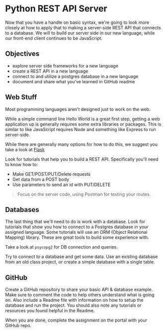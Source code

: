 # Python REST API Server
Now that you have a handle on basic syntax, we're going to look more closely at how to apply that to making a server-side REST API that connects to a database. We will to build our server side in our new language, while our front-end client continues to be JavaScript.

## Objectives

  - explore server side frameworks for a new language
  - create a REST API in a new language
  - connect to and utilize a postgres database in a new language
  - document and share what you've learned in GitHub readme

## Web Stuff

Most programming languages aren't designed just to work on the web. 

While a simple command line Hello World is a great first step, getting a web application up is generally requires some extra libraries or packages. This is similar to like JavaScript requires Node and something like Express to run server-side. 

While there are generally many options for how to do this, we suggest you take a look at [Flask](http://flask.pocoo.org/)

Look for tutorials that help you to build a REST API. Specifically you'll need to know how to:

 - Make GET/POST/PUT/Delete requests
 - Get data from a POST body
 - Use parameters to send an id with PUT/DELETE
 
 > Focus on the server code, using Postman for testing your routes. 


## Databases

The last thing that we'll need to do is work with a database. Look for tutorials that show you how to connect to a Postgres database in your assigned language. Some tutorials will use an ORM (Object Relational Mapping) library. These are great tools to build some experience with.

Take a look at `psycopg2` for DB connection and queries.

Try to connect to a database and get some data. Use an existing database from an old class project, or create a simple database with a single table. 


## GitHub

Create a GitHub repository to share your basic API & database example. Make sure to comment the code to help others understand what is going on. Also include a Readme file with information on how to setup the database and run the project. You should also note any tutorials or resources you found helpful in the Readme.

When you are done, complete the assignment on the portal with your GitHub repo. 


